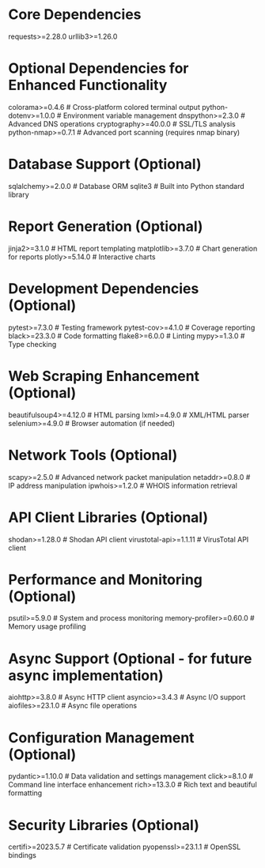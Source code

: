 # Core Dependencies
requests>=2.28.0
urllib3>=1.26.0

# Optional Dependencies for Enhanced Functionality
colorama>=0.4.6          # Cross-platform colored terminal output
python-dotenv>=1.0.0     # Environment variable management
dnspython>=2.3.0         # Advanced DNS operations
cryptography>=40.0.0     # SSL/TLS analysis
python-nmap>=0.7.1       # Advanced port scanning (requires nmap binary)

# Database Support (Optional)
sqlalchemy>=2.0.0        # Database ORM
sqlite3                  # Built into Python standard library

# Report Generation (Optional)  
jinja2>=3.1.0           # HTML report templating
matplotlib>=3.7.0       # Chart generation for reports
plotly>=5.14.0          # Interactive charts

# Development Dependencies (Optional)
pytest>=7.3.0           # Testing framework
pytest-cov>=4.1.0      # Coverage reporting
black>=23.3.0           # Code formatting
flake8>=6.0.0           # Linting
mypy>=1.3.0             # Type checking

# Web Scraping Enhancement (Optional)
beautifulsoup4>=4.12.0  # HTML parsing
lxml>=4.9.0             # XML/HTML parser
selenium>=4.9.0         # Browser automation (if needed)

# Network Tools (Optional)
scapy>=2.5.0            # Advanced network packet manipulation
netaddr>=0.8.0          # IP address manipulation
ipwhois>=1.2.0          # WHOIS information retrieval

# API Client Libraries (Optional)
shodan>=1.28.0          # Shodan API client
virustotal-api>=1.1.11  # VirusTotal API client

# Performance and Monitoring (Optional)
psutil>=5.9.0           # System and process monitoring
memory-profiler>=0.60.0 # Memory usage profiling

# Async Support (Optional - for future async implementation)
aiohttp>=3.8.0          # Async HTTP client
asyncio>=3.4.3          # Async I/O support
aiofiles>=23.1.0        # Async file operations

# Configuration Management (Optional)
pydantic>=1.10.0        # Data validation and settings management
click>=8.1.0            # Command line interface enhancement
rich>=13.3.0            # Rich text and beautiful formatting

# Security Libraries (Optional)
certifi>=2023.5.7       # Certificate validation
pyopenssl>=23.1.1       # OpenSSL bindings
